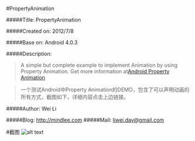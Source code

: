 #PropertyAnimation

#####Title:
PropertyAnimation

#####Created on:
2012/7/8

#####Base on:
Android 4.0.3

#####Description: 
> A simple but complete example to implement Animation by using Property Animation. 
Get more information at[Android Property Animation][1] 

>一个测试Android中Property Animation的DEMO，包含了可以声明动画的所有方式，截图如下，详细内容点击上边链接。

#####Author:
Wei Li

#####Blog:
http://mindlee.com
#####Mail:
liwei.day@gmail.com

#截图
![alt text][screenshot1]


[1]: http://mindlee.github.io/2012/07/08/android-property-animation/
[screenshot1]: http://mindlee.github.io/uploads/2012/09/property_animation.jpg

